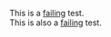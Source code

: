 This is a [failing](?=failingTest()) test.  
This is also a [failing](?=anotherFailingTest()) test.
